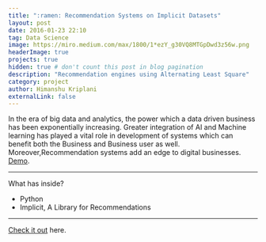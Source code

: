 ```yaml
---
title: ":ramen: Recommendation Systems on Implicit Datasets"
layout: post
date: 2016-01-23 22:10
tag: Data Science
image: https://miro.medium.com/max/1800/1*ezY_g30VQ8MTGpDwd3z56w.png
headerImage: true
projects: true
hidden: true # don't count this post in blog pagination
description: "Recommendation engines using Alternating Least Square"
category: project
author: Himanshu Kriplani
externalLink: false
---
```



In the era of big data and analytics, the power which a data driven business has been exponentially increasing. Greater integration of AI and Machine learning has played a vital role in development of systems which can benefit both the Business and Business user as well. Moreover,Recommendation systems add an edge to digital businesses. [Demo](http://). 

---

What has inside?

- Python
- Implicit, A Library for Recommendations

---

[Check it out](https://towardsdatascience.com/alternating-least-square-for-implicit-dataset-with-code-8e7999277f4b) here.

